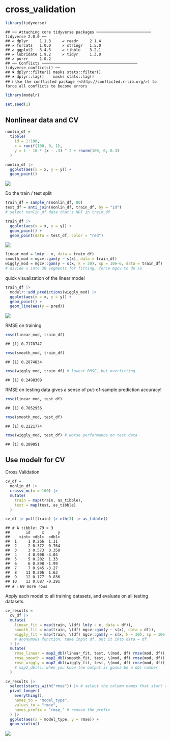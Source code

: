 cross_validation
================

``` r
library(tidyverse)
```

    ## ── Attaching core tidyverse packages ──────────────────────── tidyverse 2.0.0 ──
    ## ✔ dplyr     1.1.3     ✔ readr     2.1.4
    ## ✔ forcats   1.0.0     ✔ stringr   1.5.0
    ## ✔ ggplot2   3.4.3     ✔ tibble    3.2.1
    ## ✔ lubridate 1.9.2     ✔ tidyr     1.3.0
    ## ✔ purrr     1.0.2     
    ## ── Conflicts ────────────────────────────────────────── tidyverse_conflicts() ──
    ## ✖ dplyr::filter() masks stats::filter()
    ## ✖ dplyr::lag()    masks stats::lag()
    ## ℹ Use the conflicted package (<http://conflicted.r-lib.org/>) to force all conflicts to become errors

``` r
library(modelr)

set.seed(1)
```

## Nonlinear data and CV

``` r
nonlin_df = 
  tibble(
    id = 1:100,
    x = runif(100, 0, 1),
    y = 1 - 10 * (x - .3) ^ 2 + rnorm(100, 0, 0.3)
  )

nonlin_df |>
  ggplot(aes(x = x, y = y)) +
  geom_point()
```

![](cross_validation_files/figure-gfm/unnamed-chunk-2-1.png)<!-- -->

Do the train / test split

``` r
train_df = sample_n(nonlin_df, 80)
test_df = anti_join(nonlin_df, train_df, by = "id") 
# select nonlin_df data that's NOT in train_df
```

``` r
train_df |>
  ggplot(aes(x = x, y = y)) +
  geom_point() +
  geom_point(data = test_df, color = "red")
```

![](cross_validation_files/figure-gfm/unnamed-chunk-4-1.png)<!-- -->

``` r
linear_mod = lm(y ~ x, data = train_df)
smooth_mod = mgcv::gam(y ~ s(x), data = train_df)
wiggly_mod = mgcv::gam(y ~ s(x, k = 30), sp = 10e-6, data = train_df) 
# divide x into 30 segments for fitting, force mgcv to do so
```

quick visualization of the linear model

``` r
train_df |>
  modelr::add_predictions(wiggly_mod) |>
  ggplot(aes(x = x, y = y)) +
  geom_point() +
  geom_line(aes(y = pred))
```

![](cross_validation_files/figure-gfm/unnamed-chunk-6-1.png)<!-- -->

RMSE on training

``` r
rmse(linear_mod, train_df)
```

    ## [1] 0.7178747

``` r
rmse(smooth_mod, train_df)
```

    ## [1] 0.2874834

``` r
rmse(wiggly_mod, train_df) # lowest RMSE, but overfitting
```

    ## [1] 0.2498309

RMSE on testing data gives a sense of put-of-sample prediction accuracy!

``` r
rmse(linear_mod, test_df)
```

    ## [1] 0.7052956

``` r
rmse(smooth_mod, test_df)
```

    ## [1] 0.2221774

``` r
rmse(wiggly_mod, test_df) # worse performance on test data
```

    ## [1] 0.289051

## Use modelr for CV

Cross Validation

``` r
cv_df = 
  nonlin_df |>
  crossv_mc(n = 100) |>
  mutate(
    train = map(train, as_tibble),
    test = map(test, as_tibble)
  )
```

``` r
cv_df |> pull(train) |> nth(3) |> as_tibble()
```

    ## # A tibble: 79 × 3
    ##       id     x      y
    ##    <int> <dbl>  <dbl>
    ##  1     1 0.266  1.11 
    ##  2     2 0.372  0.764
    ##  3     3 0.573  0.358
    ##  4     4 0.908 -3.04 
    ##  5     5 0.202  1.33 
    ##  6     6 0.898 -1.99 
    ##  7     7 0.945 -3.27 
    ##  8    11 0.206  1.63 
    ##  9    12 0.177  0.836
    ## 10    13 0.687 -0.291
    ## # ℹ 69 more rows

Apply each model to all training datasets, and evaluate on all testing
datasets.

``` r
cv_results = 
  cv_df |>
  mutate(
    linear_fit = map(train, \(df) lm(y ~ x, data = df)),
    smooth_fit = map(train, \(df) mgcv::gam(y ~ s(x), data = df)),
    wiggly_fit = map(train, \(df) mgcv::gam(y ~ s(x, k = 30), sp = 10e-6, data = df))
    # anonymous function, take input df, put it into data = df
  ) |>
  mutate(
    rmse_linear = map2_dbl(linear_fit, test, \(mod, df) rmse(mod, df)),
    rmse_smooth = map2_dbl(smooth_fit, test, \(mod, df) rmse(mod, df)),
    rmse_wiggly = map2_dbl(wiggly_fit, test, \(mod, df) rmse(mod, df))
    # map2_dbl(): when you know the output is gonna be a dbl number
  )
```

``` r
cv_results |>
  select(starts_with("rmse")) |> # select the column names that start with "rmse"
  pivot_longer(
    everything(),
    names_to = "model_type",
    values_to = "rmse",
    names_prefix = "rmse_" # remove the prefix
  ) |>
  ggplot(aes(x = model_type, y = rmse)) +
  geom_violin()
```

![](cross_validation_files/figure-gfm/unnamed-chunk-12-1.png)<!-- -->
